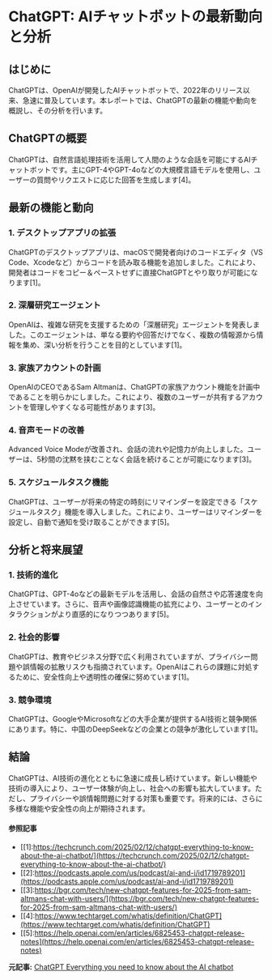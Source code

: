 # ChatGPT: AIチャットボットの最新動向と分析

## はじめに

ChatGPTは、OpenAIが開発したAIチャットボットで、2022年のリリース以来、急速に普及しています。本レポートでは、ChatGPTの最新の機能や動向を概説し、その分析を行います。

## ChatGPTの概要

ChatGPTは、自然言語処理技術を活用して人間のような会話を可能にするAIチャットボットです。主にGPT-4やGPT-4oなどの大規模言語モデルを使用し、ユーザーの質問やリクエストに応じた回答を生成します[4]。

## 最新の機能と動向

### 1. **デスクトップアプリの拡張**

ChatGPTのデスクトップアプリは、macOSで開発者向けのコードエディタ（VS Code、Xcodeなど）からコードを読み取る機能を追加しました。これにより、開発者はコードをコピー＆ペーストせずに直接ChatGPTとやり取りが可能になります[1]。

### 2. **深層研究エージェント**

OpenAIは、複雑な研究を支援するための「深層研究」エージェントを発表しました。このエージェントは、単なる要約や回答だけでなく、複数の情報源から情報を集め、深い分析を行うことを目的としています[1]。

### 3. **家族アカウントの計画**

OpenAIのCEOであるSam Altmanは、ChatGPTの家族アカウント機能を計画中であることを明らかにしました。これにより、複数のユーザーが共有するアカウントを管理しやすくなる可能性があります[3]。

### 4. **音声モードの改善**

Advanced Voice Modeが改善され、会話の流れや記憶力が向上しました。ユーザーは、5秒間の沈黙を挟むことなく会話を続けることが可能になります[3]。

### 5. **スケジュールタスク機能**

ChatGPTは、ユーザーが将来の特定の時刻にリマインダーを設定できる「スケジュールタスク」機能を導入しました。これにより、ユーザーはリマインダーを設定し、自動で通知を受け取ることができます[5]。

## 分析と将来展望

### 1. **技術的進化**

ChatGPTは、GPT-4oなどの最新モデルを活用し、会話の自然さや応答速度を向上させています。さらに、音声や画像認識機能の拡充により、ユーザーとのインタラクションがより直感的になりつつあります[5]。

### 2. **社会的影響**

ChatGPTは、教育やビジネス分野で広く利用されていますが、プライバシー問題や誤情報の拡散リスクも指摘されています。OpenAIはこれらの課題に対処するために、安全性向上や透明性の確保に努めています[1]。

### 3. **競争環境**

ChatGPTは、GoogleやMicrosoftなどの大手企業が提供するAI技術と競争関係にあります。特に、中国のDeepSeekなどの企業との競争が激化しています[1]。

## 結論

ChatGPTは、AI技術の進化とともに急速に成長し続けています。新しい機能や技術の導入により、ユーザー体験が向上し、社会への影響も拡大しています。ただし、プライバシーや誤情報問題に対する対策も重要です。将来的には、さらに多様な機能や安全性の向上が期待されます。
#### 参照記事
- [[1]:https://techcrunch.com/2025/02/12/chatgpt-everything-to-know-about-the-ai-chatbot/](https://techcrunch.com/2025/02/12/chatgpt-everything-to-know-about-the-ai-chatbot/)
- [[2]:https://podcasts.apple.com/us/podcast/ai-and-i/id1719789201](https://podcasts.apple.com/us/podcast/ai-and-i/id1719789201)
- [[3]:https://bgr.com/tech/new-chatgpt-features-for-2025-from-sam-altmans-chat-with-users/](https://bgr.com/tech/new-chatgpt-features-for-2025-from-sam-altmans-chat-with-users/)
- [[4]:https://www.techtarget.com/whatis/definition/ChatGPT](https://www.techtarget.com/whatis/definition/ChatGPT)
- [[5]:https://help.openai.com/en/articles/6825453-chatgpt-release-notes](https://help.openai.com/en/articles/6825453-chatgpt-release-notes)


**元記事:** [ChatGPT Everything you need to know about the AI chatbot](https://techcrunch.com/2025/02/12/chatgpt-everything-to-know-about-the-ai-chatbot/)